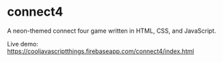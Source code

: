 # connect4
A neon-themed connect four game written in HTML, CSS, and JavaScript.

Live demo: https://cooljavascriptthings.firebaseapp.com/connect4/index.html
